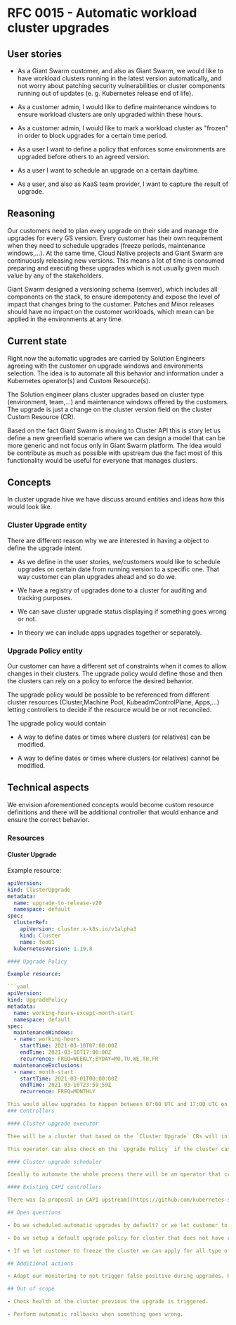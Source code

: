 # RFC 0015 - Automatic workload cluster upgrades

## User stories

- As a Giant Swarm customer, and also as Giant Swarm, we would like to have workload clusters running in the latest version automatically, and not worry about patching security vulnerabilities or cluster components running out of updates (e. g. Kubernetes release end of life).

- As a customer admin, I would like to define maintenance windows to ensure workload clusters are only upgraded within these hours.

- As a customer admin, I would like to mark a workload cluster as "frozen" in order to block upgrades for a certain time period.

- As a user I want to define a policy that enforces some environments are upgraded before others to an agreed version.

- As a user I want to schedule an upgrade on a certain day/time.

- As a user, and also as KaaS team provider, I want to capture the result of upgrade.

## Reasoning

Our customers need to plan every upgrade on their side and manage the upgrades for every GS version. Every customer has their own requirement when they need to schedule upgrades (freeze periods, maintenance windows,...). At the same time, Cloud Native projects and Giant Swarm are continuously releasing new versions. This means a lot of time is consumed preparing and executing these upgrades which is not usually given much value by any of the stakeholders. 

Giant Swarm designed a versioning schema (semver), which includes all components on the stack, to ensure idempotency and expose the level of impact that changes bring to the customer. Patches and Minor releases should have no impact on the customer workloads, which mean can be applied in the environments at any time. 

## Current state

Right now the automatic upgrades are carried by Solution Engineers agreeing with the customer on upgrade windows and environments selection. The idea is to automate all this behavior and information under a Kubernetes operator(s) and Custom Resource(s).

The Solution engineer plans cluster upgrades based on cluster type (environment, team,...) and maintenance windows offered by the customers. The upgrade is just a change on the cluster version field on the cluster Custom Resource (CR).

Based on the fact Giant Swarm is moving to Cluster API this is story let us define a new greenfield scenario where we can design a model that can be more generic and not focus only in Giant Swarm platform. The idea would be contribute as much as possible with upstream due the fact most of this functionality would be useful for everyone that manages clusters.

## Concepts

In cluster upgrade hive we have discuss around entities and ideas how this would look like.

### Cluster Upgrade entity

There are different reason why we are interested in having a object to define the upgrade intent. 

- As we define in the user stories, we/customers would like to schedule upgrades on certain date from running version to a specific one. That way customer can plan upgrades ahead and so do we.

- We have a registry of upgrades done to a cluster for auditing and tracking purposes.

- We can save cluster upgrade status displaying if something goes wrong or not.

- In theory we can include apps upgrades together or separately.

### Upgrade Policy entity

Our customer can have a different set of constraints when it comes to allow changes in their clusters. The upgrade policy would define those and then the clusters can rely on a policy to enforce the desired behavior.

The upgrade policy would be possible to be referenced from different cluster resources (Cluster,Machine Pool, KubeadmControlPlane, Apps,...) letting controllers to decide if the resource would be or not reconciled.

The upgrade policy would contain

- A way to define dates or times where clusters (or relatives) can be modified.

- A way to define dates or times where clusters (or relatives) cannot be modified.

## Technical aspects

We envision aforementioned concepts would become custom resource definitions and there will be additional controller that would enhance and ensure the correct behavior.

### Resources

#### Cluster Upgrade

Example resource:

```yaml
apiVersion: 
kind: ClusterUpgrade
metadata:
  name: upgrade-to-release-v20
  namespace: default
spec:
  clusterRef:
    apiVersion: cluster.x-k8s.io/v1alpha3
    kind: Cluster
    name: foo01
  kubernetesVersion: 1.19.8

#### Upgrade Policy

Example resource:

```yaml
apiVersion: 
kind: UpgradePolicy
metadata:
  name: working-hours-except-month-start
  namespace: default
spec:
  maintenanceWindows:
  - name: working-hours
    startTime: 2021-03-10T07:00:00Z
    endTime: 2021-03-10T17:00:00Z
    recurrence: FREQ=WEEKLY;BYDAY=MO,TU,WE,TH,FR
  maintenanceExclusions:
  - name: month-start
    startTime: 2021-03-01T00:00:00Z
    endTime: 2021-03-10T23:59:59Z
    recurrence: FREQ=MONTHLY

This would allow upgrades to happen between 07:00 UTC and 17:00 UTC on Monday-Friday, except for days between 1st and 10th of a month.
### Controllers

#### Cluster upgrade executor

Thee will be a cluster that based on the `Cluster Upgrade` CRs will initiate the upgrades changing the labels on the specific CR(s), it could include Apps. 

This operator can also check on the `Upgrade Policy` if the cluster can be done or not, and in case it cannot happen alert or set an appropriate status on the object status.

#### Cluster upgrade scheduler

Ideally to automate the whole process there will be an operator that creates all the `Cluster Upgrade` CRs when a new release of Giant Swarm is created.

#### Existing CAPI controllers

There was [a proposal in CAPI upstream](https://github.com/kubernetes-sigs/cluster-api/blob/master/docs/proposals/20191017-kubeadm-based-control-plane.md) for the KubeadmControlPlane (later included in CAPZ components) to add `upgradeAfter` parameter to influence on the upgrades. The idea would be to create a new proposal that allows to point a new entity (`UpgradePolicy`) to extend the possibilities more than a single timestamp. Later controllers could leverage on that to allow changes or not to their reconciled resources.

## Open questions

- Do we scheduled automatic upgrades by default? or we let customer to scheduled them (maybe suggesting in our UI a cluster upgrade need to be scheduled)? 

- Do we setup a default upgrade policy for cluster that does not have one defined/attached?

- If we let customer to freeze the cluster we can apply for all type of upgrades? at some point it can be used for chart operator (or a new app upgrade operator) too to disable app upgrades?

## Additional actions

- Adapt our monitoring to not trigger false positive during upgrades. Right now, the upgrades usually trigger alerts (like `ServiceLevelBurnRateTooHigh`) which are false positives (all nodes are rolled during upgrade, so it should be omitted). At the same time having specific alerts for upgrades can be valuable (like one when master is not coming up after X minutes)

## Out of scope

- Check health of the cluster previous the upgrade is triggered.

- Perform automatic rollbacks when something goes wrong.
